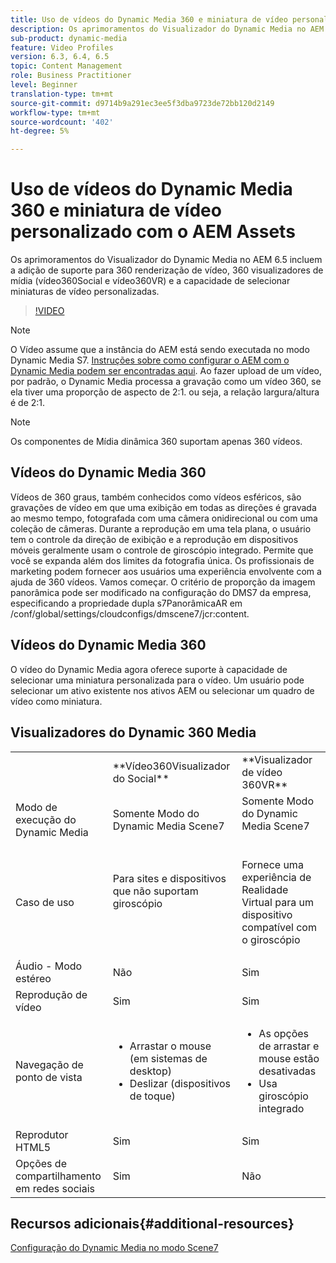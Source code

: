 ```yaml
---
title: Uso de vídeos do Dynamic Media 360 e miniatura de vídeo personalizado com o AEM Assets
description: Os aprimoramentos do Visualizador do Dynamic Media no AEM 6.5 incluem a adição de suporte para 360 renderização de vídeo, 360 visualizadores de mídia (vídeo360Social e vídeo360VR) e a capacidade de selecionar miniaturas de vídeo personalizadas.
sub-product: dynamic-media
feature: Video Profiles
version: 6.3, 6.4, 6.5
topic: Content Management
role: Business Practitioner
level: Beginner
translation-type: tm+mt
source-git-commit: d9714b9a291ec3ee5f3dba9723de72bb120d2149
workflow-type: tm+mt
source-wordcount: '402'
ht-degree: 5%

---
```



# Uso de vídeos do Dynamic Media 360 e miniatura de vídeo personalizado com o AEM Assets

Os aprimoramentos do Visualizador do Dynamic Media no AEM 6.5 incluem a adição de suporte para 360 renderização de vídeo, 360 visualizadores de mídia (vídeo360Social e vídeo360VR) e a capacidade de selecionar miniaturas de vídeo personalizadas.

>[!VIDEO](https://video.tv.adobe.com/v/26391?quality=9&learn=on)

>[!NOTE]
>
>O Vídeo assume que a instância do AEM está sendo executada no modo Dynamic Media S7.  [Instruções sobre como configurar o AEM com o Dynamic Media podem ser encontradas aqui](https://helpx.adobe.com/br/experience-manager/6-3/assets/using/config-dynamic-fp-14410.html). Ao fazer upload de um vídeo, por padrão, o Dynamic Media processa a gravação como um vídeo 360, se ela tiver uma proporção de aspecto de 2:1. ou seja, a relação largura/altura é de 2:1.

>[!NOTE]
>
>Os componentes de Mídia dinâmica 360 suportam apenas 360 vídeos.

## Vídeos do Dynamic Media 360

Vídeos de 360 graus, também conhecidos como vídeos esféricos, são gravações de vídeo em que uma exibição em todas as direções é gravada ao mesmo tempo, fotografada com uma câmera onidirecional ou com uma coleção de câmeras. Durante a reprodução em uma tela plana, o usuário tem o controle da direção de exibição e a reprodução em dispositivos móveis geralmente usam o controle de giroscópio integrado.  Permite que você se expanda além dos limites da fotografia única. Os profissionais de marketing podem fornecer aos usuários uma experiência envolvente com a ajuda de 360 vídeos.  Vamos começar. O critério de proporção da imagem panorâmica pode ser modificado na configuração do DMS7 da empresa, especificando a propriedade dupla s7PanorâmicaAR em /conf/global/settings/cloudconfigs/dmscene7/jcr:content.

## Vídeos do Dynamic Media 360

O vídeo do Dynamic Media agora oferece suporte à capacidade de selecionar uma miniatura personalizada para o vídeo. Um usuário pode selecionar um ativo existente nos ativos AEM ou selecionar um quadro de vídeo como miniatura.

## Visualizadores do Dynamic 360 Media

<table> 
 <tbody>
   <tr>
      <td> </td>
      <td>**Vídeo360Visualizador do Social**</td>
      <td>**Visualizador de vídeo 360VR**</td>
   </tr>
   <tr>
      <td>Modo de execução do Dynamic Media</td>
      <td>Somente Modo do Dynamic Media Scene7</td>
      <td>Somente Modo do Dynamic Media Scene7<br>
         <br>
      </td>
   </tr>
   <tr>
      <td>Caso de uso </td>
      <td>
         <p>Para sites e dispositivos que não suportam giroscópio</p>
         <p> </p>
      </td>
      <td>
         <p>Fornece uma experiência de Realidade Virtual para um dispositivo compatível com o giroscópio </p>
      </td>
   </tr>
   <tr>
      <td>Áudio - Modo estéreo</td>
      <td>Não</td>
      <td>Sim</td>
   </tr>
   <tr>
      <td>Reprodução de vídeo</td>
      <td>Sim</td>
      <td>Sim</td>
   </tr>
   <tr>
      <td>Navegação de ponto de vista</td>
      <td>
         <ul>
            <li>Arrastar o mouse (em sistemas de desktop)</li>
            <li>Deslizar (dispositivos de toque)</li>
         </ul>
      </td>
      <td>
         <ul>
            <li>As opções de arrastar e mouse estão desativadas</li>
            <li>Usa giroscópio integrado</li>
         </ul>
      </td>
   </tr>
   <tr>
      <td>Reprodutor HTML5</td>
      <td>Sim</td>
      <td>Sim</td>
   </tr>
   <tr>
      <td>Opções de compartilhamento em redes sociais</td>
      <td>Sim</td>
      <td>Não</td>
   </tr>
</tbody>
</table>

## Recursos adicionais{#additional-resources}

[Configuração do Dynamic Media no modo Scene7](https://helpx.adobe.com/experience-manager/6-5/assets/using/config-dms7.html)
